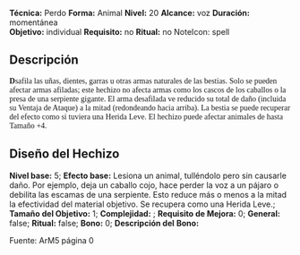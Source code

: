 
**Técnica:** Perdo
**Forma:** Animal
**Nivel:** 20
**Alcance:** voz 
**Duración:** momentánea  
**Objetivo:** individual
**Requisito:** no
**Ritual:** no
NoteIcon: spell




## Descripción 
<p><span style="font-family: 'Uncial Antiqua', cursive"><strong>D</strong></span><span style="font-family: 'Roboto Serif', cursive">safila las uñas, dientes, garras u otras armas naturales de las bestias. Solo se pueden afectar armas afiladas; este hechizo no afecta armas como los cascos de los caballos o la presa de una serpiente gigante. El arma desafilada ve reducido su total de daño (incluida su Ventaja de Ataque) a la mitad (redondeando hacia arriba). La bestia se puede recuperar del efecto como si tuviera una Herida Leve. El hechizo puede afectar animales de hasta Tamaño +4.</span></p>

## Diseño del Hechizo 

**Nivel base:** 5; **Efecto base:** Lesiona un animal, tulléndolo pero sin causarle daño. Por ejemplo, deja un caballo cojo, hace perder la voz a un pájaro o debilita las escamas de una serpiente. Esto reduce más o menos a la mitad la efectividad del material objetivo. Se recupera como una Herida Leve.;  **Tamaño del **Objetivo:**** 1; **Complejidad:** ; **Requisito de Mejora:** 0; **General:** false; **Ritual:** false; **Bono:** 0; **Descripción del** **Bono:** 

Fuente: ArM5 página 0
